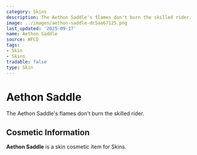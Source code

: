 ```yaml
---
category: Skins
description: The Aethon Saddle's flames don't burn the skilled rider.
image: ../images/aethon-saddle-dc5aa67125.png
last_updated: '2025-09-17'
name: Aethon Saddle
source: WFCD
tags:
- Skin
- Skins
tradable: false
type: Skin
---
```


# Aethon Saddle

The Aethon Saddle's flames don't burn the skilled rider.

## Cosmetic Information

**Aethon Saddle** is a skin cosmetic item for Skins.


